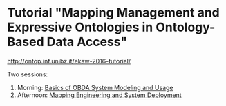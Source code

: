 Tutorial "Mapping Management and Expressive Ontologies in Ontology-Based Data Access"
=====================================================================================================

http://ontop.inf.unibz.it/ekaw-2016-tutorial/

Two sessions:

  1. Morning: [Basics of OBDA System Modeling and Usage](session-1.md)
  2. Afternoon: [Mapping Engineering and System Deployment](session-2.md)
